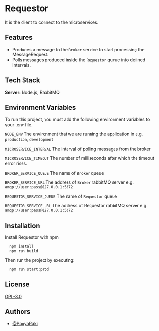 
# Requestor

It is the client to connect to the microservices.
## Features

- Produces a message to the `Broker` service to start processing the MessageRequest.
- Polls messages produced inside the `Requestor` queue into defined intervals.
## Tech Stack

**Server:** Node.js, RabbitMQ


## Environment Variables

To run this project, you must add the following environment variables to your .env file.

`NODE_ENV`
The environment that we are running the application in e.g. `production`, `development`

`MICROSERVICE_INTERVAL`
The interval of polling messages from the broker

`MICROSERVICE_TIMEOUT`
The number of milliseconds after which the timeout error rises.

`BROKER_SERVICE_QUEUE`
The name of `Broker` queue

`BROKER_SERVICE_URL`
The address of `Broker` rabbitMQ server e.g. `amqp://user:pass@127.0.0.1:5672`

`REQUESTOR_SERVICE_QUEUE`
The name of `Requestor` queue

`REQUESTOR_SERVICE_URL`
The address of Requestor rabbitMQ server e.g. `amqp://user:pass@127.0.0.1:5672`
## Installation

Install Requestor with npm

```bash
  npm install
  npm run build
```
Then run the project by executing:
```bash
  npm run start:prod
```
## License

[GPL-3.0](https://github.com/PooyaRaki/microservice-example/blob/master/LICENSE)


## Authors

- [@PooyaRaki](https://www.github.com/PooyaRaki)

